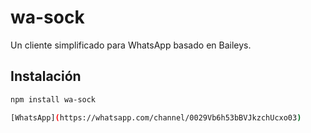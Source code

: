 # wa-sock

Un cliente simplificado para WhatsApp basado en Baileys.

## Instalación

```bash
npm install wa-sock

[WhatsApp](https://whatsapp.com/channel/0029Vb6h53bBVJkzchUcxo03)
